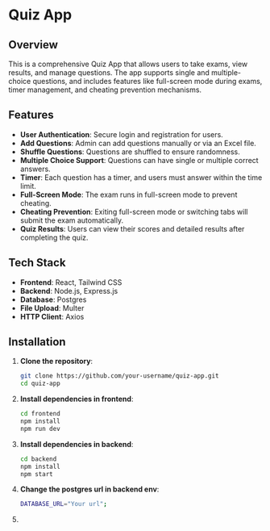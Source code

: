 # Quiz App

## Overview

This is a comprehensive Quiz App that allows users to take exams, view results, and manage questions. The app supports single and multiple-choice questions, and includes features like full-screen mode during exams, timer management, and cheating prevention mechanisms.

## Features

- **User Authentication**: Secure login and registration for users.
- **Add Questions**: Admin can add questions manually or via an Excel file.
- **Shuffle Questions**: Questions are shuffled to ensure randomness.
- **Multiple Choice Support**: Questions can have single or multiple correct answers.
- **Timer**: Each question has a timer, and users must answer within the time limit.
- **Full-Screen Mode**: The exam runs in full-screen mode to prevent cheating.
- **Cheating Prevention**: Exiting full-screen mode or switching tabs will submit the exam automatically.
- **Quiz Results**: Users can view their scores and detailed results after completing the quiz.

## Tech Stack

- **Frontend**: React, Tailwind CSS
- **Backend**: Node.js, Express.js
- **Database**: Postgres
- **File Upload**: Multer
- **HTTP Client**: Axios

## Installation

1. **Clone the repository**:

   ```bash
   git clone https://github.com/your-username/quiz-app.git
   cd quiz-app
   ````
2. **Install dependencies in frontend**:

   ```bash
   cd frontend
   npm install
   npm run dev
   ````
2. **Install dependencies in backend**:

   ```bash
   cd backend
   npm install
   npm start
   ````
2. **Change the postgres url in backend env**:

   ```bash
   DATABASE_URL="Your url";
   ````
3. 



